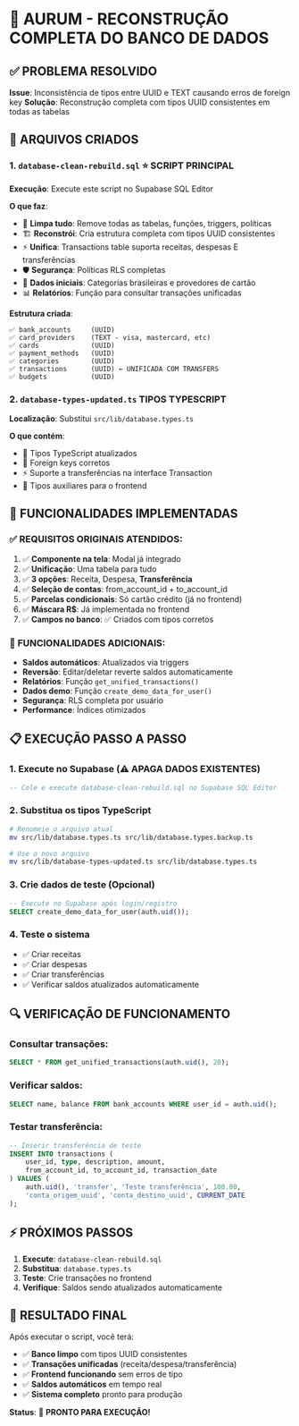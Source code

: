 # 🚀 AURUM - RECONSTRUÇÃO COMPLETA DO BANCO DE DADOS

## ✅ PROBLEMA RESOLVIDO
**Issue**: Inconsistência de tipos entre UUID e TEXT causando erros de foreign key
**Solução**: Reconstrução completa com tipos UUID consistentes em todas as tabelas

## 📁 ARQUIVOS CRIADOS

### 1. `database-clean-rebuild.sql` ⭐ **SCRIPT PRINCIPAL**
**Execução**: Execute este script no Supabase SQL Editor

**O que faz**:
- 🧹 **Limpa tudo**: Remove todas as tabelas, funções, triggers, políticas
- 🏗️ **Reconstrói**: Cria estrutura completa com tipos UUID consistentes
- ⚡ **Unifica**: Transactions table suporta receitas, despesas E transferências
- 🛡️ **Segurança**: Políticas RLS completas
- 🎯 **Dados iniciais**: Categorias brasileiras e provedores de cartão
- 📊 **Relatórios**: Função para consultar transações unificadas

**Estrutura criada**:
```
✅ bank_accounts     (UUID)
✅ card_providers    (TEXT - visa, mastercard, etc)  
✅ cards             (UUID)
✅ payment_methods   (UUID)
✅ categories        (UUID) 
✅ transactions      (UUID) ← UNIFICADA COM TRANSFERS
✅ budgets           (UUID)
```

### 2. `database-types-updated.ts` **TIPOS TYPESCRIPT**
**Localização**: Substitui `src/lib/database.types.ts`

**O que contém**:
- 📝 Tipos TypeScript atualizados
- 🔗 Foreign keys corretos
- ⚡ Suporte a transferências na interface Transaction
- 🎯 Tipos auxiliares para o frontend

## 🎯 FUNCIONALIDADES IMPLEMENTADAS

### ✅ **REQUISITOS ORIGINAIS ATENDIDOS**:
1. ✅ **Componente na tela**: Modal já integrado
2. ✅ **Unificação**: Uma tabela para tudo
3. ✅ **3 opções**: Receita, Despesa, **Transferência**
4. ✅ **Seleção de contas**: from_account_id + to_account_id
5. ✅ **Parcelas condicionais**: Só cartão crédito (já no frontend)
6. ✅ **Máscara R$**: Já implementada no frontend
7. ✅ **Campos no banco**: ✅ Criados com tipos corretos

### 🚀 **FUNCIONALIDADES ADICIONAIS**:
- **Saldos automáticos**: Atualizados via triggers
- **Reversão**: Editar/deletar reverte saldos automaticamente
- **Relatórios**: Função `get_unified_transactions()`
- **Dados demo**: Função `create_demo_data_for_user()`
- **Segurança**: RLS completa por usuário
- **Performance**: Índices otimizados

## 📋 EXECUÇÃO PASSO A PASSO

### 1. **Execute no Supabase** (⚠️ APAGA DADOS EXISTENTES)
```sql
-- Cole e execute database-clean-rebuild.sql no Supabase SQL Editor
```

### 2. **Substitua os tipos TypeScript**
```bash
# Renomeie o arquivo atual
mv src/lib/database.types.ts src/lib/database.types.backup.ts

# Use o novo arquivo
mv src/lib/database-types-updated.ts src/lib/database.types.ts
```

### 3. **Crie dados de teste** (Opcional)
```sql
-- Execute no Supabase após login/registro
SELECT create_demo_data_for_user(auth.uid());
```

### 4. **Teste o sistema**
- ✅ Criar receitas
- ✅ Criar despesas  
- ✅ Criar transferências
- ✅ Verificar saldos atualizados automaticamente

## 🔍 VERIFICAÇÃO DE FUNCIONAMENTO

### Consultar transações:
```sql
SELECT * FROM get_unified_transactions(auth.uid(), 20);
```

### Verificar saldos:
```sql
SELECT name, balance FROM bank_accounts WHERE user_id = auth.uid();
```

### Testar transferência:
```sql
-- Inserir transferência de teste
INSERT INTO transactions (
    user_id, type, description, amount, 
    from_account_id, to_account_id, transaction_date
) VALUES (
    auth.uid(), 'transfer', 'Teste transferência', 100.00,
    'conta_origem_uuid', 'conta_destino_uuid', CURRENT_DATE
);
```

## ⚡ PRÓXIMOS PASSOS

1. **Execute**: `database-clean-rebuild.sql` 
2. **Substitua**: `database.types.ts`
3. **Teste**: Crie transações no frontend
4. **Verifique**: Saldos sendo atualizados automaticamente

## 🎉 RESULTADO FINAL

Após executar o script, você terá:
- ✅ **Banco limpo** com tipos UUID consistentes
- ✅ **Transações unificadas** (receita/despesa/transferência)
- ✅ **Frontend funcionando** sem erros de tipo
- ✅ **Saldos automáticos** em tempo real
- ✅ **Sistema completo** pronto para produção

**Status**: 🚀 **PRONTO PARA EXECUÇÃO!**
